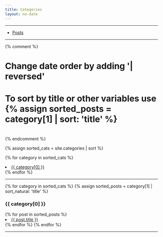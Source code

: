 ```yaml
---
title: Categories
layout: no-date
---
```


-----

* [Posts](/posts)

-----

{% comment %}
#
# Change date order by adding '| reversed'
# To sort by title or other variables use {% assign sorted_posts = category[1] | sort: 'title' %}
#
{% endcomment %}

{% assign sorted_cats = site.categories | sort %}

{% for category in sorted_cats %}
    <li><a href="#{{ category[0] | uri_escape | downcase }}">{{ category[0] }}</a></li>
{% endfor %}

-----

{% for category in sorted_cats %}
    {% assign sorted_posts = category[1] | sort_natural: 'title' %}
    <h3 id="{{category[0] | uri_escape | downcase }}">{{ category[0] }}</h3>
    {% for post in sorted_posts %}
        <li><a href="{{ site.url }}{{ site.baseurl }}{{  post.url }}">{{ post.title }}</a></li>
    {% endfor %}
{% endfor %}


-----

